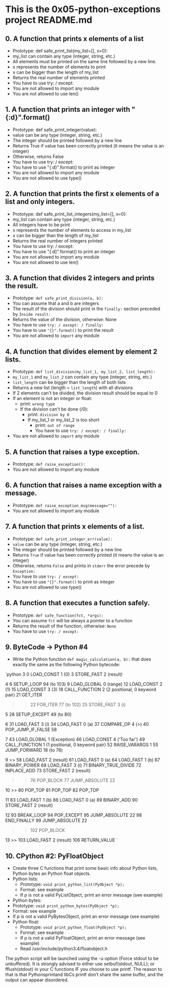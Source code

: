 #  This is the 0x05-python-exceptions project README.md

## 0. A function that prints x elements of a list

- Prototype: def safe_print_list(my_list=[], x=0):
- my_list can contain any type (integer, string, etc.)
- All elements must be printed on the same line followed by a new line.
- x represents the number of elements to print
- x can be bigger than the length of my_list
- Returns the real number of elements printed
- You have to use try: / except:
- You are not allowed to import any module
- You are not allowed to use len()

## 1. A function that prints an integer with "{:d}".format()

- Prototype: def safe_print_integer(value):
- value can be any type (integer, string, etc.)
- The integer should be printed followed by a new line
- Returns True if value has been correctly printed (it means the value is an integer)
- Otherwise, returns False
- You have to use try: / except:
- You have to use "{:d}".format() to print as integer
- You are not allowed to import any module
- You are not allowed to use type()

## 2. A function that prints the first x elements of a list and only integers.

- Prototype: def safe_print_list_integers(my_list=[], x=0):
- my_list can contain any type (integer, string, etc.)
- All integers have to be print
- x represents the number of elements to access in my_list
- x can be bigger than the length of my_list
- Returns the real number of integers printed
- You have to use try: / except:
- You have to use "{:d}".format() to print an integer
- You are not allowed to import any module
- You are not allowed to use len()

## 3. A function that divides 2 integers and prints the result.

- Prototype: `def safe_print_division(a, b):`
- You can assume that a and b are integers
- The result of the division should print in the `finally:` section preceded by `Inside result:`
- Returns the value of the division, otherwise: None
- You have to use `try: / except: / finally:`
- You have to use `"{}".format()` to print the result
- You are not allowed to `import` any module

## 4. A function that divides element by element 2 lists.

- Prototype: `def list_division(my_list_1, my_list_2, list_length):`
- `my_list_1` and `my_list_2` can contain any type (integer, string, etc.)
- `list_length` can be bigger than the length of both lists
- Returns a new list (length = `list_length`) with all divisions
- If 2 elements can't be divided, the division result should be equal to 0
- If an element is not an integer or float:
	- print: `wrong type`
	- If the division can't be done (/0):
		- print: `division by 0`
		- If my_list_1 or my_list_2 is too short
			- print: `out of range`
			- You have to use `try: / except: / finally:`
- You are not allowed to `import` any module

## 5. A function that raises a type exception.

- Prototype: `def raise_exception():`
- You are not allowed to import any module

## 6. A function that raises a name exception with a message.

- Prototype: `def raise_exception_msg(message=""):`
- You are not allowed to import any module

## 7. A function that prints x elements of a list.

- Prototype: `def safe_print_integer_err(value):`
- `value` can be any type (integer, string, etc.)
- The integer should be printed followed by a new line
- Returns `True` if value has been correctly printed (it means the value is an integer)
- Otherwise, returns `False` and prints in `stderr` the error precede by `Exception: `
- You have to use `try: / except:`
- You have to use `"{}".format()` to print as integer
- You are not allowed to use type()

## 8. A function that executes a function safely.

- Prototype: `def safe_function(fct, *args):`
- You can assume `fct` will be always a pointer to a function
- Returns the result of the function, otherwise: `None`
- You have to use `try: / except:`

## 9. ByteCode -> Python #4

- Write the Python function `def magic_calculation(a, b):` that does exactly the same as the following Python bytecode:

`python
3           0 LOAD_CONST               1 (0)
3 STORE_FAST               2 (result)

4           6 SETUP_LOOP              94 (to 103)
9 LOAD_GLOBAL              0 (range)
12 LOAD_CONST               2 (1)
15 LOAD_CONST               3 (3)
18 CALL_FUNCTION            2 (2 positional, 0 keyword pair)
21 GET_ITER
>>   22 FOR_ITER                77 (to 102)
25 STORE_FAST               3 (i)

5          28 SETUP_EXCEPT            49 (to 80)

6          31 LOAD_FAST                3 (i)
34 LOAD_FAST                0 (a)
37 COMPARE_OP               4 (>)
40 POP_JUMP_IF_FALSE       58

7          43 LOAD_GLOBAL              1 (Exception)
46 LOAD_CONST               4 ('Too far')
49 CALL_FUNCTION            1 (1 positional, 0 keyword pair)
52 RAISE_VARARGS            1
55 JUMP_FORWARD            18 (to 76)

9     >>   58 LOAD_FAST                2 (result)
61 LOAD_FAST                0 (a)
64 LOAD_FAST                1 (b)
67 BINARY_POWER
68 LOAD_FAST                3 (i)
71 BINARY_TRUE_DIVIDE
72 INPLACE_ADD
73 STORE_FAST               2 (result)
>>   76 POP_BLOCK
77 JUMP_ABSOLUTE           22

10     >>   80 POP_TOP
81 POP_TOP
82 POP_TOP

11          83 LOAD_FAST                1 (b)
86 LOAD_FAST                0 (a)
89 BINARY_ADD
90 STORE_FAST               2 (result)

12          93 BREAK_LOOP
94 POP_EXCEPT
95 JUMP_ABSOLUTE           22
98 END_FINALLY
99 JUMP_ABSOLUTE           22
>>  102 POP_BLOCK

13     >>  103 LOAD_FAST                2 (result)
106 RETURN_VALUE
`

## 10. CPython #2: PyFloatObject

- Create three C functions that print some basic info about Python lists, Python bytes an Python float objects.
- Python lists:
	- Prototype: `void print_python_list(PyObject *p);`
	- Format: see example
	- If p is not a valid PyListObject, print an error message (see example)
- Python bytes:
- Prototype: `void print_python_bytes(PyObject *p);`
- Format: see example
- If p is not a valid PyBytesObject, print an error message (see example)
- Python float:
	- Prototype: `void print_python_float(PyObject *p);`
	- Format: see example
	- If p is not a valid PyFloatObject, print an error message (see example)
	- Read /usr/include/python3.4/floatobject.h


The python script will be launched using the -u option (Force stdout to be unbuffered).
It is strongly advised to either use setbuf(stdout, NULL); or fflush(stdout) in your C functions IF you choose to use printf. The reason to that is that Pythonsprintand libCs printf don’t share the same buffer, and the output can appear disordered.

